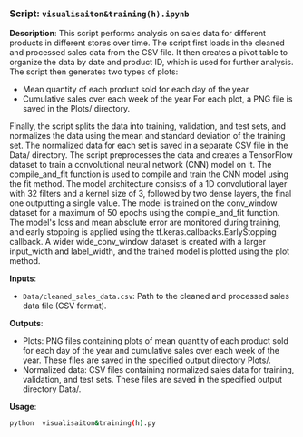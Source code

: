
### Script:   `visualisaiton&training(h).ipynb` 

**Description**: This script performs analysis on sales data for different products in different stores over time.
The script first loads in the cleaned and processed sales data from the CSV file. It then creates a pivot table to organize the data by date and product ID, which is used for further analysis. The script then generates two types of plots:
- Mean quantity of each product sold for each day of the year
- Cumulative sales over each week of the year
For each plot, a PNG file is saved in the Plots/ directory.

Finally, the script splits the data into training, validation, and test sets, and normalizes the data using the mean and standard deviation of the training set. The normalized data for each set is saved in a separate CSV file in the Data/ directory. The script preprocesses the data and creates a TensorFlow dataset to train a convolutional neural network (CNN) model on it. The compile_and_fit function is used to compile and train the CNN model using the fit method. The model architecture consists of a 1D convolutional layer with 32 filters and a kernel size of 3, followed by two dense layers, the final one outputting a single value. The model is trained on the conv_window dataset for a maximum of 50 epochs using the compile_and_fit function. The model's loss and mean absolute error are monitored during training, and early stopping is applied using the tf.keras.callbacks.EarlyStopping callback. A wider wide_conv_window dataset is created with a larger input_width and label_width, and the trained model is plotted using the plot method. 

**Inputs**: 

- `Data/cleaned_sales_data.csv`: Path to the cleaned and processed sales data file (CSV format).

**Outputs**: 

- Plots: PNG files containing plots of mean quantity of each product sold for each day of the year and cumulative sales over each week of the year. These files are saved in the specified output directory Plots/.
- Normalized data: CSV files containing normalized sales data for training, validation, and test sets. These files are saved in the specified output directory Data/.

**Usage**: 
```bash
python  visualisaiton&training(h).py
```
